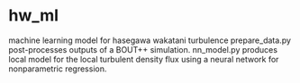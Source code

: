 # hw_ml
machine learning model for hasegawa wakatani turbulence
prepare_data.py post-processes outputs of a BOUT++ simulation. nn_model.py produces local model for the local turbulent density flux using a neural network for nonparametric regression.
